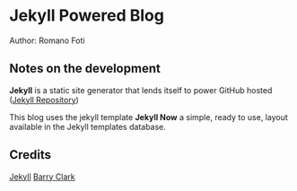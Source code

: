 

# Jekyll Powered Blog

Author: Romano Foti

## Notes on the development

**Jekyll** is a static site generator that lends itself to power GitHub hosted ([Jekyll Repository](https://github.com/jekyll/jekyll))

This blog uses the jekyll template **Jekyll Now** a simple, ready to use, layout available in the Jekyll templates database.

## Credits

[Jekyll](https://github.com/jekyll/jekyll)
[Barry Clark](https://github.com/barryclark)
